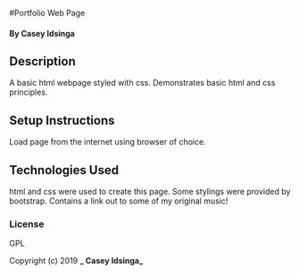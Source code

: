 #Portfolio Web Page

#### By Casey Idsinga

## Description
A basic html webpage styled with css.  Demonstrates basic html and css principles.

## Setup Instructions
Load page from the internet using browser of choice.

## Technologies Used

html and css were used to create this page.  Some stylings were provided by bootstrap.  Contains a link out to some of my original music!

### License

GPL

Copyright (c) 2019 **_ Casey Idsinga_**
